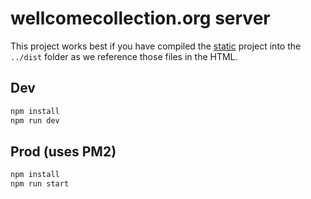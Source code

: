 # wellcomecollection.org server

This project works best if you have compiled the [static](../static) project into the
`../dist` folder as we reference those files in the HTML.


## Dev

```bash
npm install
npm run dev
```


## Prod (uses PM2)

```bash
npm install
npm run start
```

